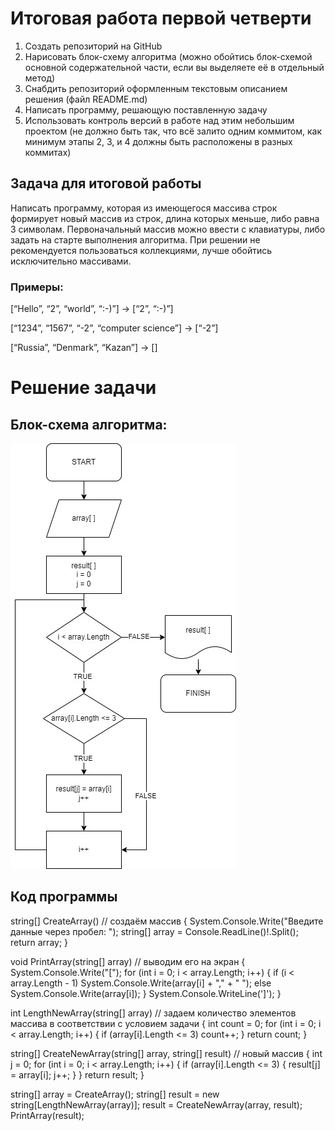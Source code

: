# Итоговая работа первой четверти
1. Создать репозиторий на GitHub
2. Нарисовать блок-схему алгоритма (можно обойтись блок-схемой основной содержательной части, если вы выделяете её в отдельный метод)
3. Снабдить репозиторий оформленным текстовым описанием решения (файл README.md)
4. Написать программу, решающую поставленную задачу
5. Использовать контроль версий в работе над этим небольшим проектом (не должно быть так, что всё залито одним коммитом, как минимум этапы 2, 3, и 4 должны быть расположены в разных коммитах)

## Задача для итоговой работы 

Написать программу, которая из имеющегося массива строк формирует новый массив из строк, длина которых меньше, либо равна 3 символам. Первоначальный массив можно ввести с клавиатуры, либо задать на старте выполнения алгоритма. При решении не рекомендуется пользоваться коллекциями, лучше обойтись исключительно массивами.

### **Примеры:**

[“Hello”, “2”, “world”, “:-)”] → [“2”, “:-)”]

[“1234”, “1567”, “-2”, “computer science”] → [“-2”]

[“Russia”, “Denmark”, “Kazan”] → []

# Решение задачи

## Блок-схема алгоритма:
![](Блок-схема.jpg)

## Код программы

string[] CreateArray() // создаём массив
{
    System.Console.Write("Введите данные через пробел: ");
    string[] array = Console.ReadLine()!.Split();
    return array;
}

void PrintArray(string[] array) // выводим его на экран
{
    System.Console.Write("[");
    for (int i = 0; i < array.Length; i++)
    {
        if (i < array.Length - 1) System.Console.Write(array[i] + "," + " ");
        else System.Console.Write(array[i]);
    }
    System.Console.WriteLine(']');
}

int LengthNewArray(string[] array) // задаем количество элементов массива в соответствии с условием задачи
{
    int count = 0;
    for (int i = 0; i < array.Length; i++)
    {
        if (array[i].Length <= 3) count++;
    }
    return count;
}

string[] CreateNewArray(string[] array, string[] result) //  новый массив
{
    int j = 0;
    for (int i = 0; i < array.Length; i++)
    {
        if (array[i].Length <= 3)
        {
            result[j] = array[i];
            j++;
        }
    }
    return result;
}

string[] array = CreateArray();
string[] result = new string[LengthNewArray(array)];
result = CreateNewArray(array, result);
PrintArray(result);